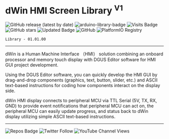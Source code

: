 # dWin HMI Screen Library <sup>V1</sup>

![GitHub release (latest by date)](https://img.shields.io/github/v/release/akkoyun/dWin) ![arduino-library-badge](https://www.ardu-badge.com/badge/dWin.svg?) ![Visits Badge](https://badges.pufler.dev/visits/akkoyun/dWin) ![GitHub stars](https://img.shields.io/github/stars/akkoyun/dWin?style=flat&logo=github) ![Updated Badge](https://badges.pufler.dev/updated/akkoyun/dWin) ![GitHub](https://img.shields.io/github/license/akkoyun/dWin) ![PlatformIO Registry](https://badges.registry.platformio.org/packages/akkoyun/library/dWin.svg)

	Library - 01.01.00

---

dWin is a Human Machine Interface （HMI） solution combining an onboard processor and memory touch display with DGUS Editor software for HMI GUI project development.

Using the DGUS Editor software, you can quickly develop the HMI GUI by drag-and-drop components (graphics, text, button, slider, etc.) and ASCII text-based instructions for coding how components interact on the display side.

dWin HMI display connects to peripheral MCU via TTL Serial (5V, TX, RX, GND) to provide event notifications that peripheral MCU can act on, the peripheral MCU can easily update progress, and status back to dWin display utilizing simple ASCII text-based instructions.

---
![Repos Badge](https://badges.pufler.dev/repos/akkoyun) ![Twitter Follow](https://img.shields.io/twitter/follow/gunceakkoyun?style=social) ![YouTube Channel Views](https://img.shields.io/youtube/channel/views/UCIguQGdaBT1GnnVMz5qAZ2Q?style=social)

